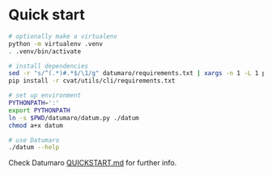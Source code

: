 # Quick start

``` bash
# optionally make a virtualenv
python -m virtualenv .venv
. .venv/bin/activate

# install dependencies
sed -r "s/^(.*)#.*$/\1/g" datumaro/requirements.txt | xargs -n 1 -L 1 pip install
pip install -r cvat/utils/cli/requirements.txt

# set up environment
PYTHONPATH=':'
export PYTHONPATH
ln -s $PWD/datumaro/datum.py ./datum
chmod a+x datum

# use Datumaro
./datum --help
```

Check Datumaro [QUICKSTART.md](datumaro/docs/quickstart.md) for further info.


